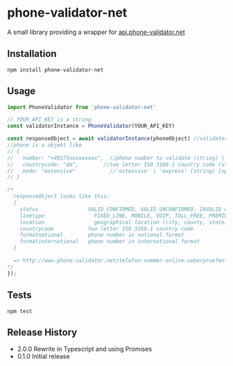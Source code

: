 # phone-validator-net

A small library providing a wrapper for [api.phone-validator.net](http://www.phone-validator.net/telefon-nummer-online-ueberpruefen-api.html)

## Installation

```shell
npm install phone-validator-net
```

## Usage

```js
import PhoneValidator from 'phone-validator-net'

// YOUR_API_KEY is a string
const validatorInstance = PhoneValidator(YOUR_API_KEY)

const responseObject = await validatorInstance(phoneObject) //validates phone object
//phone is a objekt like
// {
//   number: "+49173xxxxxxxxx",  //phone number to validate (string) | 0173xxxxxxx also possible with country code
//   countrycode: "de",        //two letter ISO 3166-1 country code (string) [optional]
//   mode: "extensive"           //'extensive' | 'express' (string) [optional; default 'extensive']
// }

/*
  responseObject looks like this:
  {
    status	              VALID_CONFIRMED, VALID_UNCONFIRMED, INVALID or error: DELAYED, RATE_LIMIT_EXCEEDED, API_KEY_INVALID_OR_DEPLETED
    linetype	            FIXED_LINE, MOBILE, VOIP, TOLL_FREE, PREMIUM_RATE, SHARED_COST, PERSONAL_NUMBER, PAGER, UAN, VOICEMAIL
    location	            geographical location (city, county, state)
    countrycode	          two letter ISO 3166-1 country code
    formatnational	      phone number in national format
    formatinternational	  phone number in international format
  }

  => http://www.phone-validator.net/telefon-nummer-online-ueberpruefen-api.html
*/
});
```

## Tests

```shell
npm test
```

## Release History

- 2.0.0 Rewrite in Typescript and using Promises
- 0.1.0 Initial release
